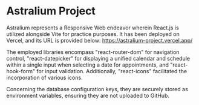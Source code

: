 # Astralium Project


Astralium represents a Responsive Web endeavor wherein React.js is utilized alongside Vite for practice purposes. It has been deployed on Vercel, and its URL is provided below: https://astralium-project.vercel.app/ 

The employed libraries encompass "react-router-dom" for navigation control, "react-datepicker" for displaying a unified calendar and schedule within a single input when selecting a date for appointments, and "react-hook-form" for input validation. Additionally, "react-icons" facilitated the incorporation of various icons.

Concerning the database configuration keys, they are securely stored as environment variables, ensuring they are not uploaded to GitHub.
